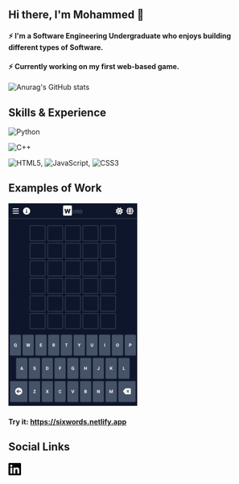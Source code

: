 ## Hi there, I'm Mohammed 👋
#### ⚡ I'm a Software Engineering Undergraduate who enjoys building different types of Software.
#### ⚡ Currently working on my first web-based game.

![Anurag's GitHub stats](https://github-readme-stats.vercel.app/api?username=mohammed-sed&show_icons=true&theme=radical)

<!-- <img src="https://github-readme-stats.vercel.app/api/top-langs/?username=mohammed-sed&layout=compact" width="47%" /> -->

###


## Skills & Experience
![Python](https://img.shields.io/badge/python-3670A0?style=for-the-badge&logo=python&logoColor=ffdd54)

![C++](https://img.shields.io/badge/c++-%2300599C.svg?style=for-the-badge&logo=c%2B%2B&logoColor=white)

![HTML5](https://img.shields.io/badge/html5-%23E34F26.svg?style=for-the-badge&logo=html5&logoColor=white), ![JavaScript](https://img.shields.io/badge/javascript-%23323330.svg?style=for-the-badge&logo=javascript&logoColor=%23F7DF1E), ![CSS3](https://img.shields.io/badge/css3-%231572B6.svg?style=for-the-badge&logo=css3&logoColor=white)

###

## Examples of Work
<img src="https://github.com/mohammed-sed/mohammed-sed/blob/main/WORD.gif" width="256" />

#### Try it: https://sixwords.netlify.app

###

## Social Links
[<img src="https://github.com/mohammed-sed/mohammed-sed/blob/main/linkedin.svg" width="25" />](http://www.linkedin.com/in/msed)
<!--
**mohammed-sed/mohammed-sed** is a ✨ _special_ ✨ repository because its `README.md` (this file) appears on your GitHub profile.

Here are some ideas to get you started:

- 🔭 I’m currently working on ...
- 🌱 I’m currently learning ...
- 👯 I’m looking to collaborate on ...
- 🤔 I’m looking for help with ...
- 💬 Ask me about ...
- 📫 How to reach me: ...
- 😄 Pronouns: ...
- ⚡ Fun fact: ...
-->
